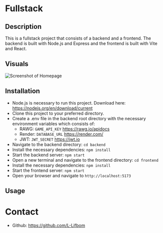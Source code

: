 # Fullstack

## Description
This is a fullstack project that consists of a backend and a frontend. The backend is built with Node.js and Express and the frontend is built with Vite and React.

## Visuals
![Screenshot of Homepage](src/assets/Screenshot.png)

## Installation
- Node.js is necessary to run this project. Download here: https://nodejs.org/en/download/current
- Clone this project to your preferred directory.
- Create a .env file in the backend root directory with the necessary environment variables which consists of:
  - RAWG: `GAME_API_KEY` https://rawg.io/apidocs
  - Render: `DATABASE_URL` https://render.com/
  - JWT: `JWT_SECRET` https://jwt.io
- Navigate to the backend directory: `cd backend`
- Install the necessary dependencies: `npm install`
- Start the backend server: `npm start`
- Open a new terminal and navigate to the frontend directory: `cd frontend`
- Install the necessary dependencies: `npm install`
- Start the frontend server: `npm start`
- Open your browser and navigate to `http://localhost:5173`

## Usage

# Contact
- Github: https://github.com/L-Lifbom
